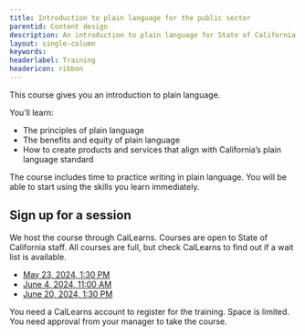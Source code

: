 ```yaml
---
title: Introduction to plain language for the public sector
parentid: Content design
description: An introduction to plain language for State of California staff
layout: single-column
keywords: 
headerlabel: Training
headericon: ribbon
---
```


<p class="text-lead">This course gives you an introduction to plain language.</p>

You’ll learn:

* The principles of plain language
* The benefits and equity of plain language
* How to create products and services that align with California’s plain language standard

The course includes time to practice writing in plain language. You will be able to start using the skills you learn immediately.

## Sign up for a session

We host the course through CalLearns. Courses are open to State of California staff. All courses are full, but check CalLearns to find out if a wait list is available.

* [May 23, 2024, 1:30 PM](https://calhr.geniussis.com/Registration1.aspx?AID=3569)
* [June 4, 2024, 11:00 AM](https://calhr.geniussis.com/Registration1.aspx?AID=3570)
* [June 20, 2024, 1:30 PM](https://calhr.geniussis.com/Registration.aspx?AID=3603)

You need a CalLearns account to register for the training. Space is limited. You need approval from your manager to take the course.
